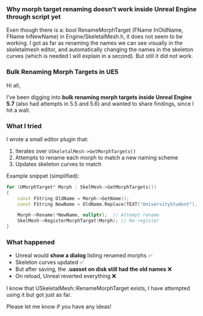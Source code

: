 ### Why morph target renaming doesn’t work inside Unreal Engine through script yet

Even though there is a: <span class="blue">bool RenameMorphTarget (FName InOldName, FName InNewName)</span> in Engine/SkeletalMesh.h, it does not seem to be working. I got as far as renaming the names we can see visually in the skeletalmesh editor, and automatically changing the names in the skeleton curves (which is needed I will explain in a second). But still it did not work. 



### Bulk Renaming Morph Targets in UE5

Hi all, 

I’ve been digging into **bulk renaming morph targets inside Unreal Engine 5.7** (also had attempts in 5.5 and 5.6) and wanted to share findings, since I hit a wall.

### What I tried

I wrote a small editor plugin that:
1. Iterates over `USkeletalMesh->GetMorphTargets()`
2. Attempts to rename each morph to match a new naming scheme
3. Updates skeleton curves to match

Example snippet (simplified):
```cpp
for (UMorphTarget* Morph : SkelMesh->GetMorphTargets())
{
    const FString OldName = Morph->GetName();
    const FString NewName = OldName.Replace(TEXT("UniversityStudent"), TEXT("glassesGuy"));

    Morph->Rename(*NewName, nullptr);  // Attempt rename
    SkelMesh->RegisterMorphTarget(Morph); // Re-register
}
```
### What happened
- Unreal would **show a dialog** listing renamed morphs ✅
- Skeleton curves updated ✅
- But after saving, the **.uasset on disk still had the old names** ❌
- On reload, Unreal reverted everything ❌

I know that USkeletalMesh::RenameMorphTarget exists, I have attempted using it but got just as far.

Please let me know if you have any ideas!